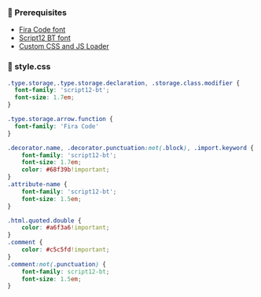 ### 🐓 Prerequisites
- [Fira Code font](https://github.com/tonsky/FiraCode)
- [Script12 BT font](https://www.dafontfree.net/freefonts-script12-bt-f141942.htm)
- [Custom CSS and JS Loader](https://marketplace.visualstudio.com/items?itemName=be5invis.vscode-custom-css)

### 🐖 style.css
```css
.type.storage,.type.storage.declaration, .storage.class.modifier {
  font-family: 'script12-bt';
  font-size: 1.7em;
}

.type.storage.arrow.function {
  font-family: 'Fira Code'
}

.decorator.name, .decorator.punctuation:not(.block), .import.keyword {
    font-family: 'script12-bt';
    font-size: 1.7em;
    color: #68f39b!important;
}
.attribute-name {
    font-family: 'script12-bt';
    font-size: 1.5em;
}

.html.quoted.double {
    color: #a6f3a6!important;
}
.comment {
	color: #c5c5fd!important;
}
.comment:not(.punctuation) {
    font-family: script12-bt;
    font-size: 1.5em;
}
```
